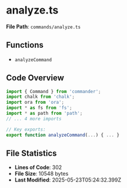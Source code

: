 # analyze.ts

**File Path**: `commands/analyze.ts`

## Functions

- `analyzeCommand`

## Code Overview

```typescript
import { Command } from 'commander';
import chalk from 'chalk';
import ora from 'ora';
import * as fs from 'fs';
import * as path from 'path';
// ... 4 more imports

// Key exports:
export function analyzeCommand(...) { ... }
```

## File Statistics

- **Lines of Code**: 302
- **File Size**: 10548 bytes
- **Last Modified**: 2025-05-23T05:24:32.399Z

